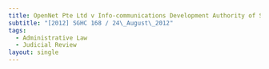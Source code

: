 ```yaml
---
title: OpenNet Pte Ltd v Info-communications Development Authority of Singapore
subtitle: "[2012] SGHC 168 / 24\_August\_2012"
tags:
  - Administrative Law
  - Judicial Review
layout: single
---
```


